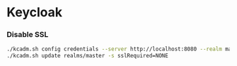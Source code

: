 # Keycloak

### Disable SSL
```bash
./kcadm.sh config credentials --server http://localhost:8080 --realm master --user admin
./kcadm.sh update realms/master -s sslRequired=NONE
```